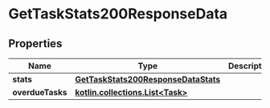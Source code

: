 
# GetTaskStats200ResponseData

## Properties
| Name | Type | Description | Notes |
| ------------ | ------------- | ------------- | ------------- |
| **stats** | [**GetTaskStats200ResponseDataStats**](GetTaskStats200ResponseDataStats.md) |  |  [optional] |
| **overdueTasks** | [**kotlin.collections.List&lt;Task&gt;**](Task.md) |  |  [optional] |



